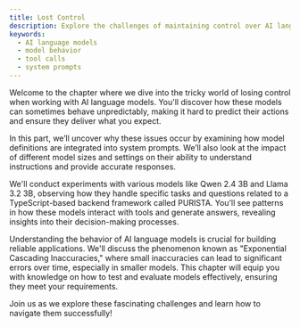 ```yaml
---
title: Lost Control
description: Explore the challenges of maintaining control over AI language models, including unpredictable behavior and difficulties in ensuring desired outcomes.
keywords:
  - AI language models
  - model behavior
  - tool calls
  - system prompts
---
```


Welcome to the chapter where we dive into the tricky world of losing control when working with AI language models. You'll discover how these models can sometimes behave unpredictably, making it hard to predict their actions and ensure they deliver what you expect.

In this part, we’ll uncover why these issues occur by examining how model definitions are integrated into system prompts. We’ll also look at the impact of different model sizes and settings on their ability to understand instructions and provide accurate responses.

We'll conduct experiments with various models like Qwen 2.4 3B and Llama 3.2 3B, observing how they handle specific tasks and questions related to a TypeScript-based backend framework called PURISTA. You’ll see patterns in how these models interact with tools and generate answers, revealing insights into their decision-making processes.

Understanding the behavior of AI language models is crucial for building reliable applications. We'll discuss the phenomenon known as "Exponential Cascading Inaccuracies," where small inaccuracies can lead to significant errors over time, especially in smaller models. This chapter will equip you with knowledge on how to test and evaluate models effectively, ensuring they meet your requirements.

Join us as we explore these fascinating challenges and learn how to navigate them successfully!
